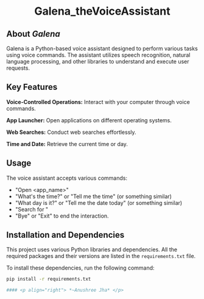 # <p align="center"> Galena_theVoiceAssistant </p>

## About *Galena*

Galena is a Python-based voice assistant designed to perform various tasks using voice commands. The assistant utilizes speech recognition, natural language processing, and other libraries to understand and execute user requests.

## Key Features

**Voice-Controlled Operations:** Interact with your computer through voice commands.

**App Launcher:** Open applications on different operating systems.

**Web Searches:** Conduct web searches effortlessly.

**Time and Date:** Retrieve the current time or day.

## Usage

The voice assistant accepts various commands:

- "Open <app_name>"
- "What's the time?" or "Tell me the time" (or something similar)
- "What day is it?" or "Tell me the date today" (or something similar)
- "Search for <query>"
- "Bye" or "Exit" to end the interaction.

## Installation and Dependencies

This project uses various Python libraries and dependencies. All the required packages and their versions are listed in the `requirements.txt` file.

To install these dependencies, run the following command:

```bash
pip install -r requirements.txt

#### <p align="right"> *~Anushree Jha* </p>